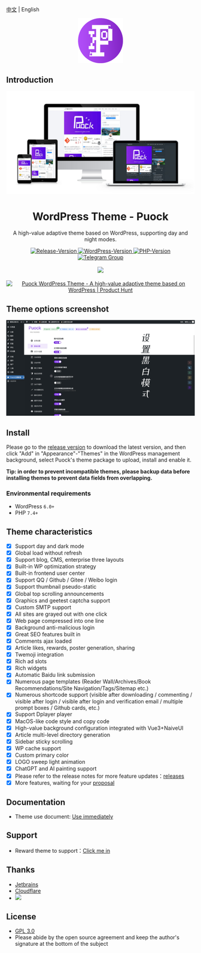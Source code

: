 [中文](./README.md) | English

<div align="center">
<img alt="logo" height="120" src="./assets/img/logo/puock.png" width="120"/>
</div>

## Introduction

![cover](./screenshot.png)

<div align="center">
    <h1>WordPress Theme - Puock</h1>
    <p>A high-value adaptive theme based on WordPress, supporting day and night modes.</p>
      <a target="_blank" href="https://github.com/Licoy/wordpress-theme-puock/releases/latest">
        <img src="https://img.shields.io/github/v/release/Licoy/wordpress-theme-puock.svg?logo=git" alt="Release-Version">
      </a>
    <a target="_blank" href="https://github.com/Licoy/wordpress-theme-puock">
        <img src="https://img.shields.io/badge/WordPress-V5.0+-0099CC.svg?logo=wordpress" alt="WordPress-Version">
      </a>
    <a target="_blank" href="https://github.com/Licoy/wordpress-theme-puock">
        <img src="https://img.shields.io/badge/PHP-V7.4+-666699.svg?logo=php" alt="PHP-Version">
      </a>
    <br>
    <a target="_blank" href="https://t.me/puocktheme">
        <img src="https://img.shields.io/badge/TG-@PuockTheme-29a9ec.svg?logo=Telegram" alt="Telegram Group">
      </a>
    <br><br>
    <img src='https://repobeats.axiom.co/api/embed/5f966833712409c00d4269bf2800b2d4762e09ea.svg'></img>
    <br><br>
    <a href="https://www.producthunt.com/posts/puock-wordpress-theme?utm_source=badge-featured&utm_medium=badge&utm_souce=badge-puock-wordpress-theme" target="_blank"><img src="https://api.producthunt.com/widgets/embed-image/v1/featured.svg?post_id=327798&theme=light" alt="Puock WordPress Theme - A high-value adaptive theme based on WordPress | Product Hunt" style="width: 250px; height: 54px;" width="250" height="54" /></a>
</div>

## Theme options screenshot
![theme-options.png](./.screenshot/options.png)

## Install
Please go to the [release version](https://github.com/Licoy/wordpress-theme-puock/releases) to download the latest version, and then click "Add" in "Appearance"-"Themes" in the WordPress management background, select Puock's theme package to upload, install and enable it.

**Tip: in order to prevent incompatible themes, please backup data before installing themes to prevent data fields from overlapping.**

### Environmental requirements

- WordPress `6.0+`
- PHP `7.4+`

## Theme characteristics
- [x] Support day and dark mode
- [x] Global load without refresh
- [x] Support blog, CMS, enterprise three layouts
- [x] Built-in WP optimization strategy
- [x] Built-in frontend user center
- [x] Support QQ / Github / Gitee / Weibo login
- [x] Support thumbnail pseudo-static
- [x] Global top scrolling announcements
- [x] Graphics and geetest captcha support
- [x] Custom SMTP support
- [x] All sites are grayed out with one click
- [x] Web page compressed into one line
- [x] Background anti-malicious login
- [x] Great SEO features built in
- [x] Comments ajax loaded
- [x] Article likes, rewards, poster generation, sharing
- [x] Twemoji integration
- [x] Rich ad slots
- [x] Rich widgets
- [x] Automatic Baidu link submission
- [x] Numerous page templates (Reader Wall/Archives/Book Recommendations/Site Navigation/Tags/Sitemap etc.)
- [x] Numerous shortcode support (visible after downloading / commenting / visible after login / visible after login and verification email / multiple prompt boxes / Github cards, etc.)
- [x] Support Dplayer player
- [x] MacOS-like code style and copy code
- [x] High-value background configuration integrated with Vue3+NaiveUI
- [x] Article multi-level directory generation
- [x] Sidebar sticky scrolling
- [x] WP cache support
- [x] Custom primary color
- [x] LOGO sweep light animation
- [x] ChatGPT and AI painting support
- [x] Please refer to the release notes for more feature updates：[releases](https://github.com/Licoy/wordpress-theme-puock/releases)
- [x] More features, waiting for your [proposal](https://github.com/Licoy/wordpress-theme-puock/issues)
## Documentation
- Theme use document: [Use immediately](https://www.licoy.cn/puock-doc.html)
## Support
- Reward theme to support：[Click me in](https://licoy.cn/puock-theme-sponsor.html)
## Thanks
- [Jetbrains](https://www.jetbrains.com/?from=wordpress-theme-puock)
- [Cloudflare](https://www.cloudflare.com/?from=wordpress-theme-puock)
- <a href="http://idc.daozhiyun.cn"><img src="https://sv.png.pub/imgs/2024/06/26/fd4efab4bfd2bb9e.png" width="100"></a>
## License
- [GPL 3.0](./LICENSE)
- Please abide by the open source agreement and keep the author's signature at the bottom of the subject
